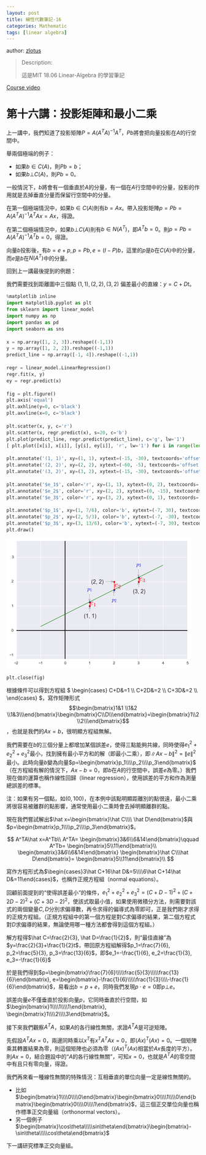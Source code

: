 ```yaml
---
layout: post
title: 線性代數筆記-16
categories: Mathematic
tags: [linear algebra]
---
```


author: [zlotus](https://github.com/zlotus/notes-linear-algebra)

> Description:
>
> 這是MIT 18.06 Linear-Algebra 的學習筆記	

[Course video](https://www.youtube.com/watch?v=QVKj3LADCnA&list=PLE7DDD91010BC51F8&index=17&ab_channel=MITOpenCourseWare)

<!-- more -->

# 第十六講：投影矩陣和最小二乘

上一講中，我們知道了投影矩陣$P=A(A^TA)^{-1}A^T$，$Pb$將會把向量投影在$A$的行空間中。

舉兩個極端的例子： 
* 如果$b\in C(A)$，則$Pb=b$；
* 如果$b\bot C(A)$，則$Pb=0$。

一般情況下，$b$將會有一個垂直於$A$的分量，有一個在$A$行空間中的分量，投影的作用就是去掉垂直分量而保留行空間中的分量。

在第一個極端情況中，如果$b\in C(A)$則有$b=Ax$。帶入投影矩陣$p=Pb=A(A^TA)^{-1}A^TAx=Ax$，得證。

在第二個極端情況中，如果$b\bot C(A)$則有$b\in N(A^T)$，即$A^Tb=0$。則$p=Pb=A(A^TA)^{-1}A^Tb=0$，得證。

向量$b$投影後，有$b=e+p, p=Pb, e=(I-P)b$，這里的$p$是$b$在$C(A)$中的分量，而$e$是$b$在$N(A^T)$中的分量。

回到上一講最後提到的例題：

我們需要找到距離圖中三個點 $(1, 1), (2, 2), (3, 2)$ 偏差最小的直線：$y=C+Dt$。


```python
%matplotlib inline
import matplotlib.pyplot as plt
from sklearn import linear_model
import numpy as np
import pandas as pd
import seaborn as sns

x = np.array([1, 2, 3]).reshape((-1,1))
y = np.array([1, 2, 2]).reshape((-1,1))
predict_line = np.array([-1, 4]).reshape((-1,1))

regr = linear_model.LinearRegression()
regr.fit(x, y)
ey = regr.predict(x)

fig = plt.figure()
plt.axis('equal')
plt.axhline(y=0, c='black')
plt.axvline(x=0, c='black')

plt.scatter(x, y, c='r')
plt.scatter(x, regr.predict(x), s=20, c='b')
plt.plot(predict_line, regr.predict(predict_line), c='g', lw='1')
[ plt.plot([x[i], x[i]], [y[i], ey[i]], 'r', lw='1') for i in range(len(x))]

plt.annotate('(1, 1)', xy=(1, 1), xytext=(-15, -30), textcoords='offset points', size=14, arrowprops=dict(arrowstyle="->"))
plt.annotate('(2, 2)', xy=(2, 2), xytext=(-60, -5), textcoords='offset points', size=14, arrowprops=dict(arrowstyle="->"))
plt.annotate('(3, 2)', xy=(3, 2), xytext=(-15, -30), textcoords='offset points', size=14, arrowprops=dict(arrowstyle="->"))

plt.annotate('$e_1$', color='r', xy=(1, 1), xytext=(0, 2), textcoords='offset points', size=20)
plt.annotate('$e_2$', color='r', xy=(2, 2), xytext=(0, -15), textcoords='offset points', size=20)
plt.annotate('$e_3$', color='r', xy=(3, 2), xytext=(0, 1), textcoords='offset points', size=20)

plt.annotate('$p_1$', xy=(1, 7/6), color='b', xytext=(-7, 30), textcoords='offset points', size=14, arrowprops=dict(arrowstyle="->"))
plt.annotate('$p_2$', xy=(2, 5/3), color='b', xytext=(-7, -30), textcoords='offset points', size=14, arrowprops=dict(arrowstyle="->"))
plt.annotate('$p_3$', xy=(3, 13/6), color='b', xytext=(-7, 30), textcoords='offset points', size=14, arrowprops=dict(arrowstyle="->"))
plt.draw()
```

![png](/public/img/linear-algebra-16/output_1_0.png)

```python
plt.close(fig)
```

根據條件可以得到方程組 
$
\begin{cases}
C+D&=1 \\\\
C+2D&=2 \\\\
C+3D&=2 \\\\
\end{cases}
$，寫作矩陣形式
$$\begin{bmatrix}1&1 \\1&2 \\1&3\\\end{bmatrix}\begin{bmatrix}C\\D\\\end{bmatrix}=\begin{bmatrix}1\\2\\2\\\end{bmatrix}$$，也就是我們的$Ax=b$，很明顯方程組無解。

我們需要在$b$的三個分量上都增加某個誤差$e$，使得三點能夠共線，同時使得$e_1^2+e_2^2+e_3^2$最小，找到擁有最小平方和的解（即最小二乘），即$\left\|Ax-b\right\|^2=\left\|e\right\|^2$最小。此時向量$b$變為向量$p=\begin{bmatrix}p_1\\\\p_2\\\\p_3\end{bmatrix}$（在方程組有解的情況下，$Ax-b=0$，即$b$在$A$的行空間中，誤差$e$為零。）我們現在做的運算也稱作線性回歸（linear regression），使用誤差的平方和作為測量總誤差的標準。

注：如果有另一個點，如$(0, 100)$，在本例中該點明顯距離別的點很遠，最小二乘將很容易被離群的點影響，通常使用最小二乘時會去掉明顯離群的點。

現在我們嘗試解出$\hat x=\begin{bmatrix}\hat C\\\\ \hat D\end{bmatrix}$與$p=\begin{bmatrix}p_1\\\\p_2\\\\p_3\end{bmatrix}$。

$$
A^TA\hat x=A^Tb\\
A^TA=
\begin{bmatrix}3&6\\6&14\end{bmatrix}\qquad
A^Tb=
\begin{bmatrix}5\\11\end{bmatrix}\\
\begin{bmatrix}3&6\\6&14\end{bmatrix}
\begin{bmatrix}\hat C\\\hat D\end{bmatrix}=
\begin{bmatrix}5\\11\end{bmatrix}\\
$$

寫作方程形式為$\begin{cases}3\hat C+16\hat D&=5\\\\6\hat C+14\hat D&=11\end{cases}$，也稱作正規方程組（normal equations）。

回顧前面提到的“使得誤差最小”的條件，$e_1^2+e_2^2+e_3^2=(C+D-1)^2+(C+2D-2)^2+(C+3D-2)^2$，使該式取最小值，如果使用微積分方法，則需要對該式的兩個變量$C, D$分別求偏導數，再令求得的偏導式為零即可，正是我們剛才求得的正規方程組。（正規方程組中的第一個方程是對$C$求偏導的結果，第二個方程式對$D$求偏導的結果，無論使用哪一種方法都會得到這個方程組。）

解方程得$\hat C=\frac{2}{3}, \hat D=\frac{1}{2}$，則“最佳直線”為$y=\frac{2}{3}+\frac{1}{2}t$，帶回原方程組解得$p_1=\frac{7}{6}, p_2=\frac{5}{3}, p_3=\frac{13}{6}$，即$e_1=-\frac{1}{6}, e_2=\frac{1}{3}, e_3=-\frac{1}{6}$

於是我們得到$p=\begin{bmatrix}\frac{7}{6}\\\\\frac{5}{3}\\\\\frac{13}{6}\end{bmatrix}, e=\begin{bmatrix}-\frac{1}{6}\\\\\frac{1}{3}\\\\-\frac{1}{6}\end{bmatrix}$，易看出$b=p+e$，同時我們发現$p\cdot e=0$即$p\bot e$。

誤差向量$e$不僅垂直於投影向量$p$，它同時垂直於行空間，如 $\begin{bmatrix}1\\\\1\\\\1\end{bmatrix}, \begin{bmatrix}1\\\\2\\\\3\end{bmatrix}$。

接下來我們觀察$A^TA$，如果$A$的各行線性無關，求證$A^TA$是可逆矩陣。

先假設$A^TAx=0$，兩邊同時乘以$x^T$有$x^TA^TAx=0$，即$(Ax)^T(Ax)=0$。一個矩陣乘其轉置結果為零，則這個矩陣也必須為零（$(Ax)^T(Ax)$相當於$Ax$長度的平方）。則$Ax=0$，結合題設中的“$A$的各行線性無關”，可知$x=0$，也就是$A^TA$的零空間中有且只有零向量，得證。

我們再來看一種線性無關的特殊情況：互相垂直的單位向量一定是線性無關的。

* 比如$\begin{bmatrix}1\\\\0\\\\0\end{bmatrix}\begin{bmatrix}0\\\\1\\\\0\end{bmatrix}\begin{bmatrix}0\\\\0\\\\1\end{bmatrix}$，這三個正交單位向量也稱作標準正交向量組（orthonormal vectors）。
* 另一個例子$\begin{bmatrix}\cos\theta\\\\\sin\theta\end{bmatrix}\begin{bmatrix}-\sin\theta\\\\\cos\theta\end{bmatrix}$

下一講研究標準正交向量組。
